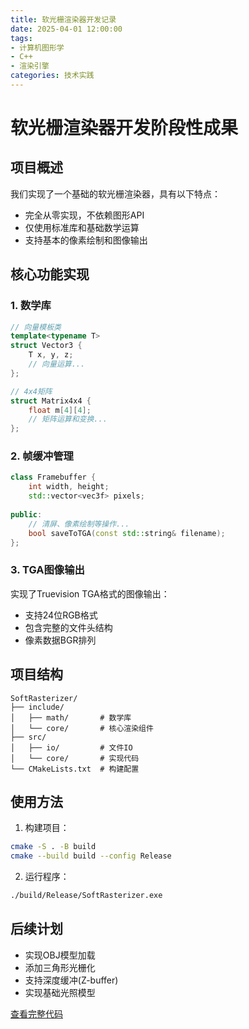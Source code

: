 ```yaml
---
title: 软光栅渲染器开发记录
date: 2025-04-01 12:00:00
tags: 
- 计算机图形学
- C++
- 渲染引擎
categories: 技术实践
---
```


# 软光栅渲染器开发阶段性成果

## 项目概述
我们实现了一个基础的软光栅渲染器，具有以下特点：
- 完全从零实现，不依赖图形API
- 仅使用标准库和基础数学运算
- 支持基本的像素绘制和图像输出

## 核心功能实现

### 1. 数学库
```cpp
// 向量模板类
template<typename T>
struct Vector3 {
    T x, y, z;
    // 向量运算...
};

// 4x4矩阵
struct Matrix4x4 {
    float m[4][4];
    // 矩阵运算和变换...
};
```

### 2. 帧缓冲管理
```cpp
class Framebuffer {
    int width, height;
    std::vector<vec3f> pixels;
    
public:
    // 清屏、像素绘制等操作...
    bool saveToTGA(const std::string& filename);
};
```

### 3. TGA图像输出
实现了Truevision TGA格式的图像输出：
- 支持24位RGB格式
- 包含完整的文件头结构
- 像素数据BGR排列

## 项目结构
```
SoftRasterizer/
├── include/
│   ├── math/       # 数学库
│   └── core/       # 核心渲染组件
├── src/
│   ├── io/         # 文件IO
│   └── core/       # 实现代码
└── CMakeLists.txt  # 构建配置
```

## 使用方法
1. 构建项目：
```bash
cmake -S . -B build
cmake --build build --config Release
```

2. 运行程序：
```bash
./build/Release/SoftRasterizer.exe
```

## 后续计划
- 实现OBJ模型加载
- 添加三角形光栅化
- 支持深度缓冲(Z-buffer)
- 实现基础光照模型

[查看完整代码](https://github.com/yourname/SoftRasterizer)

